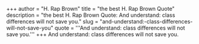 +++
author = "H. Rap Brown"
title = "the best H. Rap Brown Quote"
description = "the best H. Rap Brown Quote: And understand: class differences will not save you."
slug = "and-understand:-class-differences-will-not-save-you"
quote = '''And understand: class differences will not save you.'''
+++
And understand: class differences will not save you.
